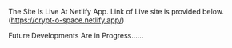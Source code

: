 The Site Is Live At Netlify App.
Link of Live site is provided below.
(https://crypt-o-space.netlify.app/)

Future Developments Are in Progress......

